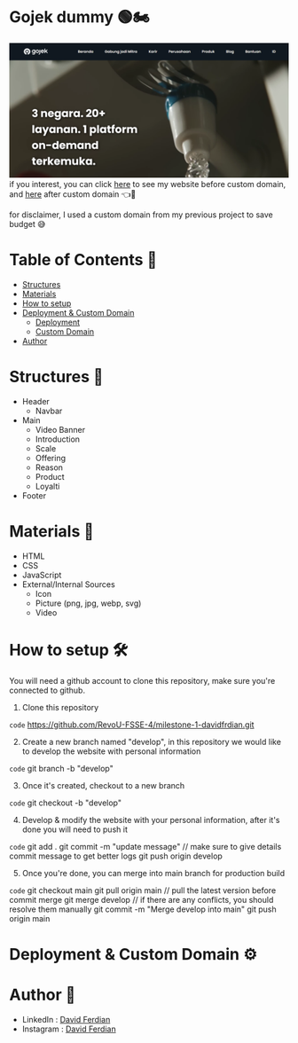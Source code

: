 # Gojek dummy 🟢🏍️
![Home Page](./images/readme-assets/home-page.png)
if you interest, you can click [here](https://gojek-by-david.vercel.app/) to see my website before custom domain, and [here](https://www.spiderclub.site/) after custom domain 👈🔗

for disclaimer, I used a custom domain from my previous project to save budget 😅

# Table of Contents 📃
- [Structures](#structures-📜)
- [Materials](#materials-🧱)
- [How to setup](#how-to-setup-🛠️)
- [Deployment & Custom Domain](#deployment--custom-domain-⚙️)
    - [Deployment](#)
    - [Custom Domain](#)
- [Author](#author-👦)

# Structures 📜
- Header
  - Navbar
- Main
  - Video Banner
  - Introduction
  - Scale
  - Offering
  - Reason
  - Product
  - Loyalti
- Footer

# Materials 🧱
- HTML
- CSS
- JavaScript
- External/Internal Sources
  - Icon
  - Picture (png, jpg, webp, svg)
  - Video

# How to setup 🛠️
You will need a github account to clone this repository, make sure you're connected to github.

1. Clone this repository

`code` https://github.com/RevoU-FSSE-4/milestone-1-davidfrdian.git

2. Create a new branch named "develop", in this repository we would like to develop the website with personal information

`code` git branch -b "develop"

3. Once it's created, checkout to a new branch

`code` git checkout -b "develop"

4. Develop & modify the website with your personal information, after it's done you will need to push it

`code` git add .
git commit -m "update message" // make sure to give details commit message to get better logs
git push origin develop

5. Once you're done, you can merge into main branch for production build

`code` git checkout main
git pull origin main // pull the latest version before commit merge
git merge develop // if there are any conflicts, you should resolve them manually
git commit -m "Merge develop into main"
git push origin main

# Deployment & Custom Domain ⚙️

# Author 👦
- LinkedIn : [David Ferdian](https://www.linkedin.com/in/davidferdian)
- Instagram : [David Ferdian](https://www.instagram.com/david_f.h/)
